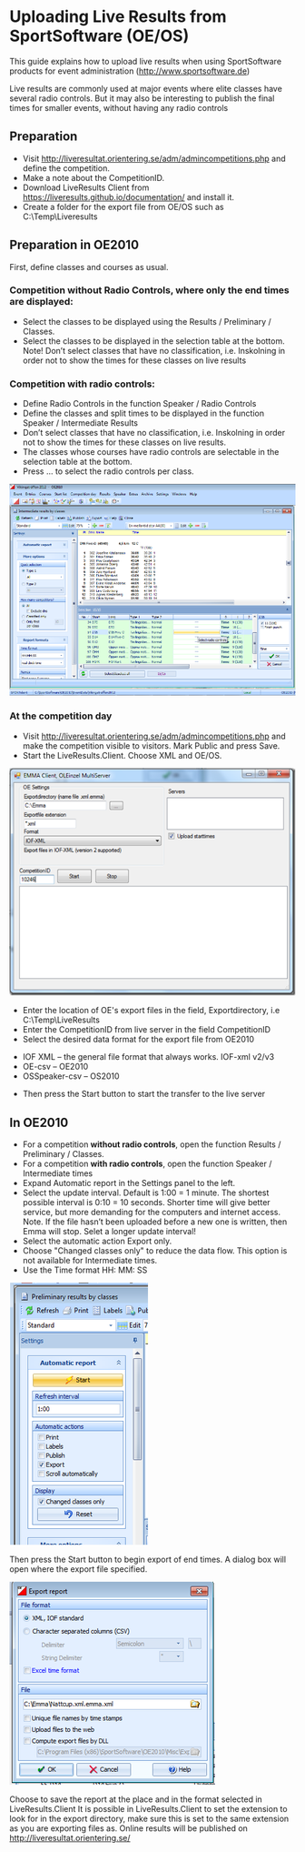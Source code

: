 # Uploading Live Results from SportSoftware (OE/OS)
This guide explains how to upload live results when using SportSoftware products for event administration (http://www.sportsoftware.de)

Live results are commonly used at major events where elite classes have several radio controls. But it may also be interesting to publish the final times for smaller events, without having any radio controls

## Preparation
* Visit http://liveresultat.orientering.se/adm/admincompetitions.php and define the competition.
* Make a note about the CompetitionID. 
* Download LiveResults Client from https://liveresults.github.io/documentation/ and install it.
* Create a folder for the export file from OE/OS such as C:\Temp\Liveresults

## Preparation in OE2010
First, define classes and courses as usual.
### Competition without Radio Controls, where only the end times are displayed:
* Select the classes to be displayed using the Results / Preliminary / Classes. 
* Select the classes to be displayed in the selection table at the bottom. 
Note! Don’t select classes that have no classification, i.e. Inskolning in order not to show the times for these classes on live results

### Competition with radio controls:
* Define Radio Controls in the function Speaker / Radio Controls 
* Define the classes and split times to be displayed in the function Speaker / Intermediate Results 
* Don’t select classes that have no classification, i.e. Inskolning in order not to show the times for these classes on live results. 
* The classes whose courses have radio controls are selectable in the selection table at the bottom. 
* Press ... to select the radio controls per class. 

![OE Image1](oe_image1.png)

### At the competition day
* Visit http://liveresultat.orientering.se/adm/admincompetitions.php and make the competition visible to visitors. Mark Public and press Save. 
* Start the LiveResults.Client. Choose XML and OE/OS. 

![OE Image2](oe_image2.png)

* Enter the location of OE's export files in the field, Exportdirectory, i.e C:\Temp\LiveResults 
* Enter the CompetitionID from live server in the field CompetitionID 
* Select the desired data format for the export file from OE2010 
- IOF XML – the general file format that always works. IOF-xml v2/v3 
- OE-csv – OE2010 
- OSSpeaker-csv – OS2010 
* Then press the Start button to start the transfer to the live server

## In OE2010
* For a competition **without radio controls**, open the function Results / Preliminary / Classes. 
* For a competition **with radio controls**, open the function Speaker / Intermediate times 
* Expand Automatic report in the Settings panel to the left. 
* Select the update interval. Default is 1:00 = 1 minute. The shortest possible interval is 0:10 = 10 seconds. Shorter time will give better service, but more demanding for the computers and internet access. Note. If the file hasn’t been uploaded before a new one is written, then Emma will stop. Selet a longer update interval! 
* Select the automatic action Export only. 
* Choose "Changed classes only" to reduce the data flow. This option is not available for Intermediate times. 
* Use the Time format HH: MM: SS 

![OE Image3](oe_image3.png)

Then press the Start button to begin export of end times. A dialog box will open where the export file specified.

![OE Image4](oe_image4.png)

Choose to save the report at the place and in the format selected in LiveResults.Client
It is possible in LiveResults.Client to set the extension to look for in the export directory, make sure this is set to the same extension as you are exporting files as.
Online results will be published on  http://liveresultat.orientering.se/
